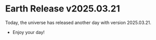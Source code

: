 # Earth Release v2025.03.21
Today, the universe has released another day with version 2025.03.21.
- Enjoy your day!
